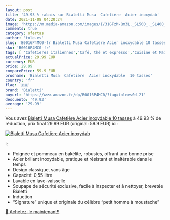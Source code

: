 ```yaml
---
layout: post
title: '49.93 % rabais sur Bialetti Musa  Cafetière  Acier inoxydab'
date: 2021-11-08 04:20:24
image: 'https://m.media-amazon.com/images/I/31GFzM-Qm3L._SL500_._SL400_.jpg'
comments: true
category: ofertas
author: 'tole.es'
slug: 'B0016P4MC0-fr Bialetti Musa Cafetière Acier inoxydable 10 tasses'
sku: 'B0016P4MC0-fr'
tags: [ 'Cafetières italiennes','Café, thé et expresso','Cuisine et Maison','bialetti', ]
actualPrice: 29.99 EUR
currency: EUR
price: 29.99
comparePrice: 59.9 EUR
prodname: 'Bialetti Musa  Cafetière  Acier inoxydable  10 tasses'
country: 'fr'
flag: '🇫🇷'
brand: 'Bialetti'
buyurl: 'https://www.amazon.fr/dp/B0016P4MC0/?tag=tolees0d-21'
descuento: '49.93'
average: '29.99'
---
```


Vous avez [Bialetti Musa  Cafetière  Acier inoxydable  10 tasses](https://www.amazon.fr/dp/B0016P4MC0/?tag=tolees0d-21)  à  49.93 % de réduction, prix final  29.99 EUR (original: 59.9 EUR) ici:

[![Bialetti Musa  Cafetière  Acier inoxydab](https://m.media-amazon.com/images/I/31GFzM-Qm3L._SL500_._SL400_.jpg)](https://www.amazon.fr/dp/B0016P4MC0/?tag=tolees0d-21)

ℹ️:

- Poignée et pommeau en bakélite, robustes, offrant une bonne prise
- Acier brillant inoxydable, pratique et résistant et inaltérable dans le temps
- Design classique, sans âge
- Capacité: 0,55 litre
- Lavable en lave-vaisselle
- Soupape de sécurité exclusive, facile à inspecter et à nettoyer, brevetée Bialetti
- Induction
- “Signature” unique et originale du célèbre “petit homme à moustache”

[🛒 Achetez-le maintenant!!](https://www.amazon.fr/dp/B0016P4MC0/?tag=tolees0d-21)
